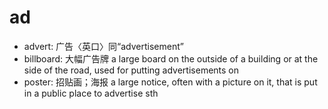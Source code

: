# ad

- advert: 广告〈英口〉同“advertisement”
- billboard: 大幅广告牌 a large board on the outside of a building or at the side of the road, used for putting advertisements on
- poster: 招贴画；海报 a large notice, often with a picture on it, that is put in a public place to advertise sth
